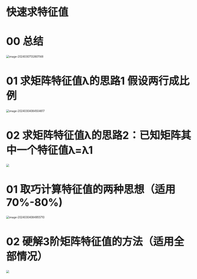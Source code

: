 # 快速求特征值



# 00 总结

<img src="https://cvp.oss-cn-shanghai.aliyuncs.com/picgo/202403071326501.png" alt="image-20240307132601148" style="zoom:50%;" />



# 01 求矩阵特征值λ的思路1 假设两行成比例

<img src="https://cvp.oss-cn-shanghai.aliyuncs.com/picgo/202403040845879.png" alt="image-20240304084504617" style="zoom:50%;" />



# 02 求矩阵特征值λ的思路2：已知矩阵其中一个特征值λ=λ1

<img src="https://cvp.oss-cn-shanghai.aliyuncs.com/picgo/202403040841291.png" style="zoom:50%;" />



# 01 取巧计算特征值的两种思想（适用 70%-80%)

<img src="https://cvp.oss-cn-shanghai.aliyuncs.com/picgo/202403040849763.png" alt="image-20240304084955710" style="zoom:50%;" />



# 02 硬解3阶矩阵特征值的方法（适用全部情况）

<img src="https://cvp.oss-cn-shanghai.aliyuncs.com/picgo/202403041430812.png" style="zoom:50%;" />
